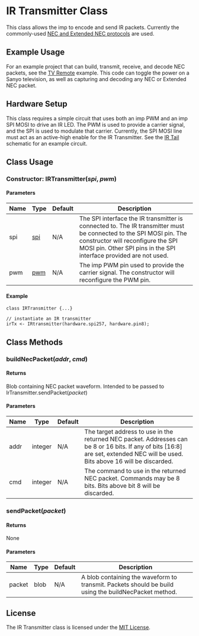 # IR Transmitter Class

This class allows the imp to encode and send IR packets. Currently the commonly-used [NEC and Extended NEC protocols](http://techdocs.altium.com/display/FPGA/NEC+Infrared+Transmission+Protocol) are used. 

## Example Usage

For an example project that can build, transmit, receive, and decode NEC packets, see the [TV Remote](../examples/) example. This code can toggle the power on a Sanyo television, as well as capturing and decoding any NEC or Extended NEC packet.

## Hardware Setup

This class requires a simple circuit that uses both an imp PWM and an imp SPI MOSI to drive an IR LED. The PWM is used to provide a carrier signal, and the SPI is used to modulate that carrier. Currently, the SPI MOSI line must act as an active-high enable for the IR Transmitter. See the [IR Tail](../examples/ir-tail-sch.pdf) schematic for an example circuit.

## Class Usage

### Constructor: IRTransmitter(*spi*, *pwm*)

#### Parameters
| Name    | Type    | Default | Description |
|---------|---------|---------|-------------|
| spi     | [spi](https://electricimp.com/docs/api/hardware/spi/) | N/A | The SPI interface the IR transmitter is connected to. The IR transmitter must be connected to the SPI MOSI pin. The constructor will reconfigure the SPI MOSI pin. Other SPI pins in the SPI interface provided are not used. |
| pwm | [pwm](https://electricimp.com/docs/api/hardware/pwm/) | N/A | The imp PWM pin used to provide the carrier signal. The constructor will reconfigure the PWM pin. |

#### Example

```squirrel
class IRTransmitter {...}

// instantiate an IR transmitter
irTx <- IRtransmitter(hardware.spi257, hardware.pin8);
```

## Class Methods

### buildNecPacket(*addr*, *cmd*)

#### Returns
Blob containing NEC packet waveform. Intended to be passed to IrTransmitter.sendPacket(*packet*)

#### Parameters
| Name    | Type    | Default | Description |
|---------|---------|---------|-------------|
| addr     | integer | N/A | The target address to use in the returned NEC packet. Addresses can be 8 or 16 bits. If any of bits [16:8] are set, extended NEC will be used. Bits above 16 will be discarded. |
| cmd | integer | N/A | The command to use in the returned NEC packet. Commands may be 8 bits. Bits above bit 8 will be discarded. |

### sendPacket(*packet*)

#### Returns
None

#### Parameters
| Name    | Type    | Default | Description |
|---------|---------|---------|-------------|
| packet  | blob | N/A | A blob containing the waveform to transmit. Packets should be build using the buildNecPacket method. |

## License 
The IR Transmitter class is licensed under the [MIT License](https://github.com/electricimp/TMD2772/blob/master/LICENSE).